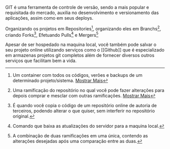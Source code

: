 GIT é uma ferramenta de controle de versão, sendo a mais popular e requisitada do mercado, auxilia no desenvolvimento e versionamento das aplicações, assim como em seus deploys.

Organizando os projetos em Repositories[^repos], organizando eles em Branchs[^branch], criando Forks[^forks], Efetuando Pulls[^pull] e Mergers[^merg]

Apesar de ser hospedado na maquina local, você também pode salvar o seu projeto online utilizando serviços como o [[Github]] que é especializado em armazenas projetos git completos além de fornecer diversos outros serviços que facilitam bem a vida.

[^repos]: Um container com todos os códigos, verões e backups de um determinado projeto/sistema. [Mostrar Mais](1.1%20Repositories)
[^branch]: Uma ramificação do repositório no qual você pode fazer alterações para depois comprar e mesclar com outras ramificações. [Mostrar Mais](1.2%20Branch)
[^pull]: Comando que baixa as atualizações do servidor para a maquina local.
[^forks]: É quando você copia o código de um repositório online de autoria de terceiros, podendo alterar o que quiser, sem interferir no repositório original. 
[^merg]: A combinação de duas ramificações em uma única, contendo as alterações desejadas após uma comparação entre as duas.